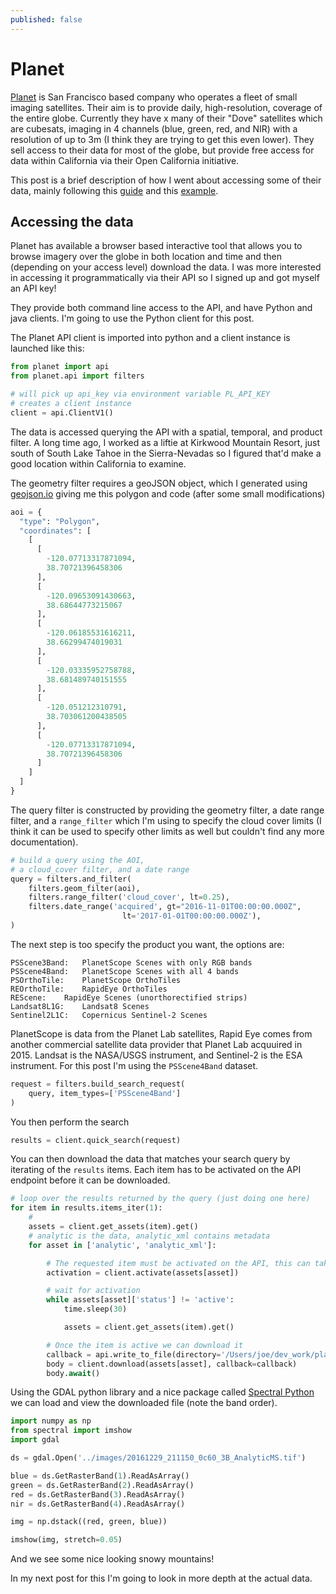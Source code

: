 ```yaml
---
published: false
---
```

# Planet
[Planet](https://www.planet.com) is San Francisco based company who operates a fleet of small imaging satellites.  Their aim is to provide daily, high-resolution, coverage of the entire globe.  Currently they have x many of their "Dove" satellites which are cubesats, imaging in 4 channels (blue, green, red, and NIR) with a resolution of up to 3m (I think they are trying to get this even lower).  They sell access to their data for most of the globe, but provide free access for data within California via their Open California initiative.

This post is a brief description of how I went about accessing some of their data, mainly following this [guide](https://www.planet.com/docs/api-quickstart-examples/) and this [example](https://github.com/planetlabs/planet-client-python/issues/101).

## Accessing the data
Planet has available a browser based interactive tool that allows you to browse imagery over the globe in both location and time and then (depending on your access level) download the data.  I was more interested in accessing it programmatically via their API so I signed up and got myself an API key!

They provide both command line access to the API, and have Python and java clients.  I'm going to use the Python client for this post. 

The Planet API client is imported into python and a client instance is launched like this:
```python
from planet import api
from planet.api import filters

# will pick up api_key via environment variable PL_API_KEY
# creates a client instance
client = api.ClientV1()
```

The data is accessed querying the API with a spatial, temporal, and product filter.  A long time ago, I worked as a liftie at Kirkwood Mountain Resort, just south of South Lake Tahoe in the Sierra-Nevadas so I figured that'd make a good location within California to examine.  

The geometry filter requires a geoJSON object, which I generated using [geojson.io](http://geojson.io/#map=2/20.0/0.0) giving me this polygon and code (after some small modifications)
```python
aoi = {
  "type": "Polygon",
  "coordinates": [
    [
      [
        -120.07713317871094,
        38.70721396458306
      ],
      [
        -120.09653091430663,
        38.68644773215067
      ],
      [
        -120.06185531616211,
        38.66299474019031
      ],
      [
        -120.03335952758788,
        38.681489740151555
      ],
      [
        -120.051212310791,
        38.703061200438505
      ],
      [
        -120.07713317871094,
        38.70721396458306
      ]
    ]
  ]
}
```
The query filter is constructed by providing the geometry filter, a date range filter, and a `range_filter` which I'm using to specify the cloud cover limits (I think it can be used to specify other limits as well but couldn't find any more documentation).

```python
# build a query using the AOI,
# a cloud_cover filter, and a date range
query = filters.and_filter(
    filters.geom_filter(aoi),
    filters.range_filter('cloud_cover', lt=0.25),
    filters.date_range('acquired', gt="2016-11-01T00:00:00.000Z",
                         lt='2017-01-01T00:00:00.000Z'),
)
```

The next step is too specify the product you want, the options are:

	PSScene3Band:	PlanetScope Scenes with only RGB bands
	PSScene4Band:	PlanetScope Scenes with all 4 bands
	PSOrthoTile:	PlanetScope OrthoTiles
	REOrthoTile:	RapidEye OrthoTiles
	REScene:	RapidEye Scenes (unorthorectified strips)
	Landsat8L1G:	Landsat8 Scenes
	Sentinel2L1C:	Copernicus Sentinel-2 Scenes


PlanetScope is data from the Planet Lab satellites, Rapid Eye comes from another commercial satellite data provider that Planet Lab acquuired in 2015.  Landsat is the NASA/USGS instrument, and Sentinel-2 is the ESA instrument.  For this post I'm using the `PSScene4Band` dataset.

```python
request = filters.build_search_request(
    query, item_types=['PSScene4Band']
)
```

You then perform the search
```python
results = client.quick_search(request)
```
You can then download the data that matches your search query by iterating of the `results` items.  Each item has to be activated on the API endpoint before it can be downloaded.
```python
# loop over the results returned by the query (just doing one here)
for item in results.items_iter(1):
    #
    assets = client.get_assets(item).get()
    # analytic is the data, analytic_xml contains metadata
    for asset in ['analytic', 'analytic_xml']:

        # The requested item must be activated on the API, this can take a few mins
        activation = client.activate(assets[asset])

        # wait for activation
        while assets[asset]['status'] != 'active':
            time.sleep(30)

            assets = client.get_assets(item).get()

        # Once the item is active we can download it
        callback = api.write_to_file(directory='/Users/joe/dev_work/planet/images')
        body = client.download(assets[asset], callback=callback)
        body.await()
```

Using the GDAL python library and a nice package called [Spectral Python](http://www.spectralpython.net) we can load and view the downloaded file (note the band order).

```python
import numpy as np
from spectral import imshow
import gdal

ds = gdal.Open('../images/20161229_211150_0c60_3B_AnalyticMS.tif')

blue = ds.GetRasterBand(1).ReadAsArray()
green = ds.GetRasterBand(2).ReadAsArray()
red = ds.GetRasterBand(3).ReadAsArray()
nir = ds.GetRasterBand(4).ReadAsArray()

img = np.dstack((red, green, blue))

imshow(img, stretch=0.05)
```


And we see some nice looking snowy mountains!

In my next post for this I'm going to look in more depth at the actual data.